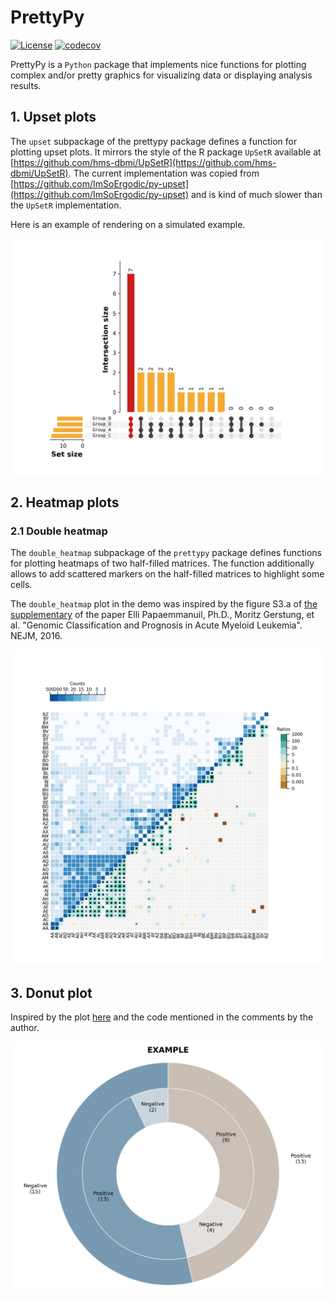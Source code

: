 # PrettyPy 
[![License](https://img.shields.io/badge/License-Apache%202.0-blue.svg)](https://opensource.org/licenses/Apache-2.0)
[![codecov](https://codecov.io/gh/ypradat/PrettyPy/branch/master/graph/badge.svg?token=J88EWDI69U)](https://codecov.io/gh/ypradat/PrettyPy)

PrettyPy is a `Python` package that implements nice functions for plotting complex and/or pretty graphics for
visualizing data or displaying analysis results.

## 1. Upset plots

The `upset` subpackage of the prettypy package defines a function for plotting upset plots. It mirrors the style of the
R package `UpSetR` available at [https://github.com/hms-dbmi/UpSetR](https://github.com/hms-dbmi/UpSetR). The current
implementation was copied from [https://github.com/ImSoErgodic/py-upset](https://github.com/ImSoErgodic/py-upset) and is
kind of much slower than the `UpSetR` implementation.

Here is an example of rendering on a simulated example.

![pcawg](img/test_pyupset_all.png)

## 2. Heatmap plots

### 2.1 Double heatmap

The `double_heatmap` subpackage of the `prettypy` package defines functions for plotting heatmaps of two half-filled
matrices. The function additionally allows to add scattered markers on the half-filled matrices to highlight some cells.

The `double_heatmap` plot in the demo was inspired by the figure S3.a of [the
supplementary](https://www.nejm.org/doi/suppl/10.1056/NEJMoa1516192/suppl_file/nejmoa1516192_appendix.pdf) of the paper
Elli Papaemmanuil, Ph.D., Moritz Gerstung, et al. "Genomic Classification and Prognosis in Acute Myeloid Leukemia".
NEJM, 2016.

![pcawg](img/test_double_heatmap.png)

## 3. Donut plot

Inspired by the plot [here](https://python-graph-gallery.com/donut-plot/) and the code mentioned in the comments by the
author.

![pcawg](img/test_donut_2.png)
